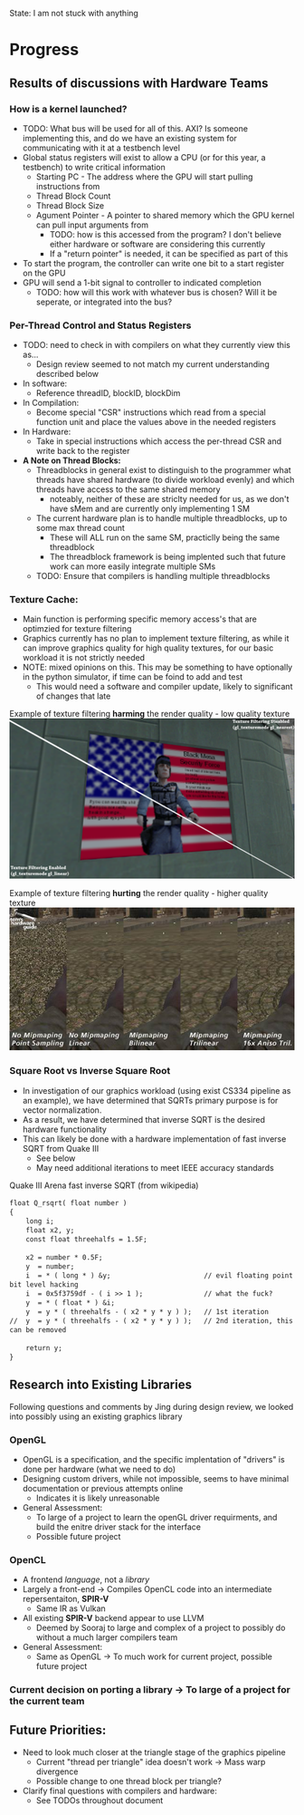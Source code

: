 State: I am not stuck with anything

# Progress

## Results of discussions with Hardware Teams

### How is a kernel launched?
 * TODO: What bus will be used for all of this. AXI? Is someone implementing this, and do we have an existing system for communicating with it at a testbench level
 * Global status registers will exist to allow a CPU (or for this year, a testbench) to write critical information
   * Starting PC - The address where the GPU will start pulling instructions from
   * Thread Block Count
   * Thread Block Size
   * Agument Pointer - A pointer to shared memory which the GPU kernel can pull input arguments from
     * TODO: how is this accessed from the program? I don't believe either hardware or software are considering this currently
     * If a "return pointer" is needed, it can be specified as part of this
 * To start the program, the controller can write one bit to a start register on the GPU
 * GPU will send a 1-bit signal to controller to indicated completion
   * TODO: how will this work with whatever bus is chosen? Will it be seperate, or integrated into the bus?

### Per-Thread Control and Status Registers
 * TODO: need to check in with compilers on what they currently view this as...
   * Design review seemed to not match my current understanding described below
 * In software:
   * Reference threadID, blockID, blockDim
 * In Compilation:
   * Become special "CSR" instructions which read from a special function unit and place the values above in the needed registers
 * In Hardware:
   * Take in special instructions which access the per-thread CSR and write back to the register
 * **A Note on Thread Blocks:**
   * Threadblocks in general exist to distinguish to the programmer what threads have shared hardware (to divide workload evenly) and which threads have access to the same shared memory
     * noteably, neither of these are striclty needed for us, as we don't have sMem and are currently only implementing 1 SM
   * The current hardware plan is to handle multiple threadblocks, up to some max thread count
     * These will ALL run on the same SM, practiclly being the same threadblock
     * The threadblock framework is being implented such that future work can more easily integrate multiple SMs
   * TODO: Ensure that compilers is handling multiple threadblocks 

### Texture Cache:
 * Main function is performing specific memory access's that are optimzied for texture filtering
 * Graphics currently has no plan to implement texture filtering, as while it can improve graphics quality for high quality textures, for our basic workload it is not strictly needed
 * NOTE: mixed opinions on this. This may be something to have optionally in the python simulator, if time can be foind to add and test
   * This would need a software and compiler update, likely to significant of changes that late

Example of texture filtering **harming** the render quality - low quality texture
![alt text](images/texture_cache_example1.png)

Example of texture filtering **hurting** the render quality - higher quality texture
![alt text](images/texture_cache_example2.png)
   

### Square Root vs Inverse Square Root

 * In investigation of our graphics workload (using exist CS334 pipeline as an example), we have determined that SQRTs primary purpose is for vector normalization.
 * As a result, we have determined that inverse SQRT is the desired hardware functionality
 * This can likely be done with a hardware implementation of fast inverse SQRT from Quake III
   * See below
   * May need additional iterations to meet IEEE accuracy standards

Quake III Arena fast inverse SQRT (from wikipedia)
```
float Q_rsqrt( float number )
{
	long i;
	float x2, y;
	const float threehalfs = 1.5F;

	x2 = number * 0.5F;
	y  = number;
	i  = * ( long * ) &y;                       // evil floating point bit level hacking
	i  = 0x5f3759df - ( i >> 1 );               // what the fuck?
	y  = * ( float * ) &i;
	y  = y * ( threehalfs - ( x2 * y * y ) );   // 1st iteration
//	y  = y * ( threehalfs - ( x2 * y * y ) );   // 2nd iteration, this can be removed

	return y;
}
```

## Research into Existing Libraries
Following questions and comments by Jing during design review, we looked into possibly using an existing graphics library

### OpenGL
 * OpenGL is a specification, and the specific implentation of "drivers" is done per hardware (what we need to do)
 * Designing custom drivers, while not impossible, seems to have minimal documentation or previous attempts online
   * Indicates it is likely unreasonable
 * General Assessment:
   * To large of a project to learn the openGL driver requirments, and build the enitre driver stack for the interface
   * Possible future project

### OpenCL
 * A frontend *language*, not a *library*
 * Largely a front-end -> Compiles OpenCL code into an intermediate repersentaiton, **SPIR-V**
   * Same IR as Vulkan
 * All existing **SPIR-V** backend appear to use LLVM
   * Deemed by Sooraj to large and complex of a project to possibly do without a much larger compilers team
 * General Assessment:
   * Same as OpenGL -> To much work for current project, possible future project

### Current decision on porting a library -> To large of a project for the current team

## Future Priorities:
 * Need to look much closer at the triangle stage of the graphics pipeline
   * Current "thread per triangle" idea doesn't work -> Mass warp divergence
   * Possible change to one thread block per triangle?
 * Clarify final questions with compilers and hardware:
   * See TODOs throughout document